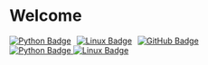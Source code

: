 # Welcome

<!--
**yuniwink/yuniwink** is a ✨ _special_ ✨ repository because its `README.md` (this file) appears on your GitHub profile.

Here are some ideas to get you started:

- 🔭 I’m currently working on ...
- 🌱 I’m currently learning ...
- 👯 I’m looking to collaborate on ...
- 🤔 I’m looking for help with ...
- 💬 Ask me about ...
- 📫 How to reach me: ...
- 😄 Pronouns: ...
- ⚡ Fun fact: ...
-->


<style>
  .badge-container {
    display: flex;
    gap: 10px;
  }
</style>

<div class="badge-container">
  <a href="https://www.python.org/" target="_blank">
    <img src="https://img.shields.io/badge/Python-%233776AB?style=flat&logo=python&logoColor=white" alt="Python Badge" />
  </a>
  <a href="https://www.linux.org/" target="_blank">
    <img src="https://img.shields.io/badge/Linux-%23FCC624?style=flat&logo=linux&logoColor=white" alt="Linux Badge" />
  </a>
    <a href="https://github.com/" target="_blank">
    <img src="https://img.shields.io/badge/GitHub-%23181717?style=flat&logo=github&logoColor=white" alt="GitHub Badge" />
  </a>
</div>


<div>
  <a href="https://www.python.org/" target="_blank">
    <img src="https://img.shields.io/badge/Python-%233776AB?style=flat&logo=python&logoColor=white" alt="Python Badge" />
  </a>
  <a href="https://www.linux.org/" target="_blank">
    <img src="https://img.shields.io/badge/Linux-%23FCC624?style=flat&logo=linux&logoColor=black" alt="Linux Badge" />
  </a>

</div>
